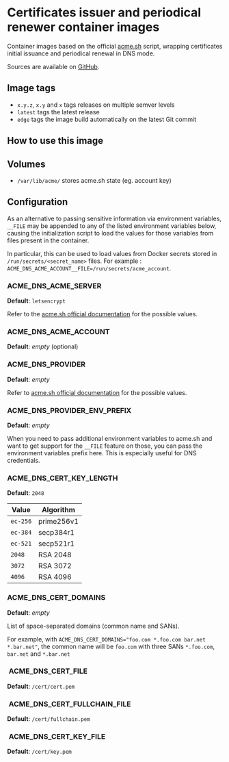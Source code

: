 # Certificates issuer and periodical renewer container images

Container images based on the official [acme.sh](https://github.com/acmesh-official/acme.sh) script, wrapping certificates initial issuance and periodical renewal in DNS mode.

Sources are available on [GitHub](https://github.com/anthochamp/container-acme-dns).

## Image tags

- `x.y.z`, `x.y` and `x` tags releases on multiple semver levels
- `latest` tags the latest release
- `edge` tags the image build automatically on the latest Git commit

## How to use this image

## Volumes

- `/var/lib/acme/` stores acme.sh state (eg. account key)

## Configuration

As an alternative to passing sensitive information via environment variables, `__FILE` may be appended to any of the listed environment variables below, causing the initialization script to load the values for those variables from files present in the container.

In particular, this can be used to load values from Docker secrets stored in `/run/secrets/<secret_name>` files. For example : `ACME_DNS_ACME_ACCOUNT__FILE=/run/secrets/acme_account`.

### ACME_DNS_ACME_SERVER

**Default**: `letsencrypt`

Refer to the [acme.sh official documentation](https://github.com/acmesh-official/acme.sh/wiki/Server) for the possible values.

### ACME_DNS_ACME_ACCOUNT

**Default**: *empty* (optional)

### ACME_DNS_PROVIDER

**Default**: *empty*

Refer to [acme.sh official documentation](https://github.com/acmesh-official/acme.sh/wiki/dnsapi) for the possible values.

### ACME_DNS_PROVIDER_ENV_PREFIX

**Default**: *empty*

When you need to pass additional environment variables to acme.sh and want to get support for the `__FILE` feature on those, you can pass the environment variables prefix here. This is especially useful for DNS credentials.

### ACME_DNS_CERT_KEY_LENGTH

**Default**: `2048`

| Value | Algorithm |
| - | - |
| `ec-256` | prime256v1 |
| `ec-384` | secp384r1 |
| `ec-521` | secp521r1 |
| `2048` | RSA 2048 |
| `3072` | RSA 3072 |
| `4096` | RSA 4096 |

### ACME_DNS_CERT_DOMAINS

**Default**: *empty*

List of space-separated domains (common name and SANs).

For example, with `ACME_DNS_CERT_DOMAINS="foo.com *.foo.com bar.net *.bar.net"`, the common name will be `foo.com` with three SANs `*.foo.com`, `bar.net` and `*.bar.net`

###  ACME_DNS_CERT_FILE

**Default**: `/cert/cert.pem`

###  ACME_DNS_CERT_FULLCHAIN_FILE

**Default**: `/cert/fullchain.pem`

###  ACME_DNS_CERT_KEY_FILE

**Default**: `/cert/key.pem`

